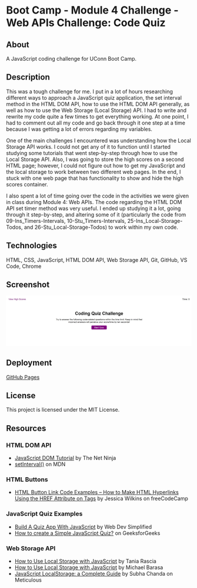 # Boot Camp - Module 4 Challenge - Web APIs Challenge: Code Quiz

## About

A JavaScript coding challenge for UConn Boot Camp.

## Description

This was a tough challenge for me. I put in a lot of hours researching different ways to approach a JavaScript quiz application, the set interval method in the HTML DOM API, how to use the HTML DOM API generally, as well as how to use the Web Storage (Local Storage) API. I had to write and rewrite my code quite a few times to get everything working. At one point, I had to comment out all my code and go back through it one step at a time because I was getting a lot of errors regarding my variables.

One of the main challenges I encountered was understanding how the Local Storage API works. I could not get any of it to function until I started studying some tutorials that went step-by-step through how to use the Local Storage API. Also, I was going to store the high scores on a second HTML page; however, I could not figure out how to get my JavaScript and the local storage to work between two different web pages. In the end, I stuck with one web page that has functionality to show and hide the high scores container.

I also spent a lot of time going over the code in the activities we were given in class during Module 4: Web APIs. The code regarding the HTML DOM API set timer method was very useful. I ended up studying it a lot, going through it step-by-step, and altering some of it (particularly the code from 09-Ins_Timers-Intervals, 10-Stu_Timers-Intervals, 25-Ins_Local-Storage-Todos, and 26-Stu_Local-Storage-Todos) to work within my own code.

## Technologies

HTML, CSS, JavaScript, HTML DOM API, Web Storage API, Git, GitHub, VS Code, Chrome

## Screenshot

![README Screenshot](resources/images/readme-screenshot.jpg)

## Deployment

[GitHub Pages](https://kkarrwrites.github.io/boot-camp-module-04-challenge-code-quiz/)

## License

This project is licensed under the MIT License.

## Resources

### HTML DOM API

- [JavaScript DOM Tutorial](https://www.youtube.com/playlist?list=PL4cUxeGkcC9gfoKa5la9dsdCNpuey2s-V) by The Net Ninja
- [setInterval()](https://developer.mozilla.org/en-US/docs/Web/API/setInterval) on MDN

### HTML Buttons

- [HTML Button Link Code Examples – How to Make HTML Hyperlinks Using the HREF Attribute on Tags](https://www.freecodecamp.org/news/html-button-link-code-examples-how-to-make-html-hyperlinks-using-the-href-attribute-on-tags/) by Jessica Wilkins on freeCodeCamp

### JavaScript Quiz Examples

- [Build A Quiz App With JavaScript](https://youtu.be/riDzcEQbX6k) by Web Dev Simplified
- [How to create a Simple JavaScript Quiz?](https://www.geeksforgeeks.org/how-to-create-a-simple-javascript-quiz/) on GeeksforGeeks

### Web Storage API

- [How to Use Local Storage with JavaScript](https://www.taniarascia.com/how-to-use-local-storage-with-javascript/) by Tania Rascia
- [How to Use Local Storage with JavaScript](https://www.section.io/engineering-education/how-to-use-localstorage-with-javascript/) by Michael Barasa
- [JavaScript LocalStorage: a Complete Guide](https://meticulous.ai/blog/localstorage-complete-guide/) by Subha Chanda on Meticulous
